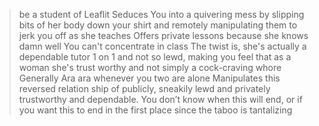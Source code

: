 >be a student of Leaflit
>Seduces You into a quivering mess by slipping bits of her body down your shirt and remotely manipulating them to jerk you off as she teaches
>Offers private lessons because she knows damn well You can't concentrate in class
>The twist is, she's actually a dependable tutor 1 on 1 and not so lewd, making you feel that as a woman she's trust worthy and not simply a cock-craving whore
>Generally Ara ara whenever you two are alone
>Manipulates this reversed relation ship of publicly, sneakily lewd and privately trustworthy and dependable.
>You don’t know when this will end, or if you want this to end in the first place since the taboo is tantalizing
